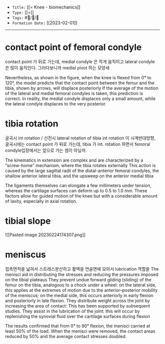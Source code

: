 -   `Title:` [[= Knee - biomechanics]]
-   `Type:` [[=]]
-   `Tags:` #🧠️/📝️/🌱️
-   `Formation Date:` [[2023-02-01]]
---

# contact point of femoral condyle
contact point 가 뒤로 가는데, medial condyle 은 작게 움직이고 lateral condyle 은 많이 움직인다. 그러다보니까 medial pivot 하는 모양새

Nevertheless, as shown in the figure, when the knee is flexed from 0° to 120°, the model predicts that the contact point between the femur and the tibia, shown by arrows, will displace posteriorly
If the average of the motion of the lateral and medial femoral condyles is taken, this prediction is correct. In reality, the medial condyle displaces only a small amount, while the lateral condyle displaces to the very posterior.

# tibia rotation 
굴곡시 int rotation / 신전시 lateral rotation of tibia
int rotation 이 시계반대방향, 굴곡시에는 contact point 가 뒤로 가는데, tibia 가 int. rotation 하면서 femoral condyle입장에서는 앞으로 가는 셈이 아닐까.

The kinematics in extension are complex and are characterized by a “screw-home” mechanism, where the tibia rotates externally 
This action is caused by the large sagittal radii of the distal-anterior femoral condyles, the shallow anterior lateral tibia, and the upsweep on the anterior medial tibia

The ligaments themselves can elongate a few millimeters under tension, whereas the cartilage surfaces can deform up to 0.5 to 1.0 mm. These factors allow for guided motion of the knee but with a considerable amount of laxity, especially in axial rotation.

# tibial slope
![[Pasted image 20230224174307.png]]

# meniscus
접촉면적을 넓혀서 스트레스분산하고 활액을 연골면에 모아서 lubrication 역할을 
The menisci aid in distributing the stresses and reducing the pressures imposed on the tibial plateaus
They prevent undue forward gliding (sliding) of the femur on the tibia, analogous to a chock under a wheel: on the lateral side, this applies at the extremes of motion due to the anterior–posterior mobility of the meniscus; on the medial side, this occurs anteriorly in early flexion and posteriorly in late flexion. They distribute weight across the joint by increasing the area of contact: This has been supported by subsequent studies. They assist in the lubrication of the joint: this will occur by replenishing the synovial fluid over the cartilage surfaces during flexion

The results confirmed that from 0° to 90° flexion, the menisci carried at least 50% of the load. When the menisci were removed, the contact areas reduced by 50% and the average contact stresses doubled.